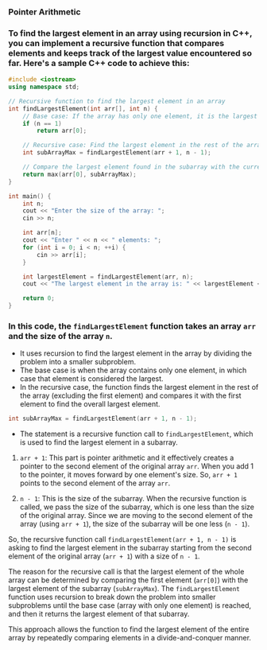 ### Pointer Arithmetic

### To find the largest element in an array using recursion in C++, you can implement a recursive function that compares elements and keeps track of the largest value encountered so far. Here's a sample C++ code to achieve this:

```cpp
#include <iostream>
using namespace std;

// Recursive function to find the largest element in an array
int findLargestElement(int arr[], int n) {
    // Base case: If the array has only one element, it is the largest element
    if (n == 1)
        return arr[0];

    // Recursive case: Find the largest element in the rest of the array
    int subArrayMax = findLargestElement(arr + 1, n - 1);

    // Compare the largest element found in the subarray with the current element
    return max(arr[0], subArrayMax);
}

int main() {
    int n;
    cout << "Enter the size of the array: ";
    cin >> n;

    int arr[n];
    cout << "Enter " << n << " elements: ";
    for (int i = 0; i < n; ++i) {
        cin >> arr[i];
    }

    int largestElement = findLargestElement(arr, n);
    cout << "The largest element in the array is: " << largestElement << endl;

    return 0;
}
```

### In this code, the `findLargestElement` function takes an array `arr` and the size of the array `n`. 
- It uses recursion to find the largest element in the array by dividing the problem into a smaller subproblem. 
- The base case is when the array contains only one element, in which case that element is considered the largest. 
- In the recursive case, the function finds the largest element in the rest of the array (excluding the first element) and compares it with the first element to find the overall largest element.

```cpp
int subArrayMax = findLargestElement(arr + 1, n - 1);
```

- The statement is a recursive function call to `findLargestElement`, which is used to find the largest element in a subarray.
1. `arr + 1`: This part is pointer arithmetic and it effectively creates a pointer to the second element of the original array `arr`. When you add 1 to the pointer, it moves forward by one element's size. So, `arr + 1` points to the second element of the array `arr`.

2. `n - 1`: This is the size of the subarray. When the recursive function is called, we pass the size of the subarray, which is one less than the size of the original array. Since we are moving to the second element of the array (using `arr + 1`), the size of the subarray will be one less (`n - 1`).

So, the recursive function call `findLargestElement(arr + 1, n - 1)` is asking to find the largest element in the subarray starting from the second element of the original array (`arr + 1`) with a size of `n - 1`.

The reason for the recursive call is that the largest element of the whole array can be determined by comparing the first element (`arr[0]`) with the largest element of the subarray (`subArrayMax`). The `findLargestElement` function uses recursion to break down the problem into smaller subproblems until the base case (array with only one element) is reached, and then it returns the largest element of that subarray.

This approach allows the function to find the largest element of the entire array by repeatedly comparing elements in a divide-and-conquer manner.
